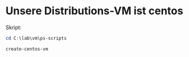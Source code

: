# Unsere Distributions-VM ist centos

Skript:
```powershell
cd C:\lab\vm\ps-scripts
```
```powershell
create-centos-vm
```
